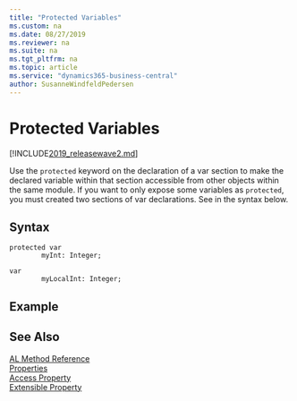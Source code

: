 ```yaml
---
title: "Protected Variables"
ms.custom: na
ms.date: 08/27/2019
ms.reviewer: na
ms.suite: na
ms.tgt_pltfrm: na
ms.topic: article
ms.service: "dynamics365-business-central"
author: SusanneWindfeldPedersen
---
```


# Protected Variables

[!INCLUDE[2019_releasewave2.md](../includes/2019_releasewave2.md)]

Use the `protected` keyword on the declaration of a var section to make the declared variable within that section accessible from other objects within the same module. If you want to only expose some variables as `protected`, you must created two sections of var declarations. See in the syntax below.

## Syntax
```
protected var
        myInt: Integer;

var
        myLocalInt: Integer;
```

## Example

## See Also  
[AL Method Reference](methods/devenv-al-method-reference.md)   
[Properties](properties/devenv-properties.md)  
[Access Property](properties/devenv-access-property.md)  
[Extensible Property](properties/devenv-extensible-property.md)
